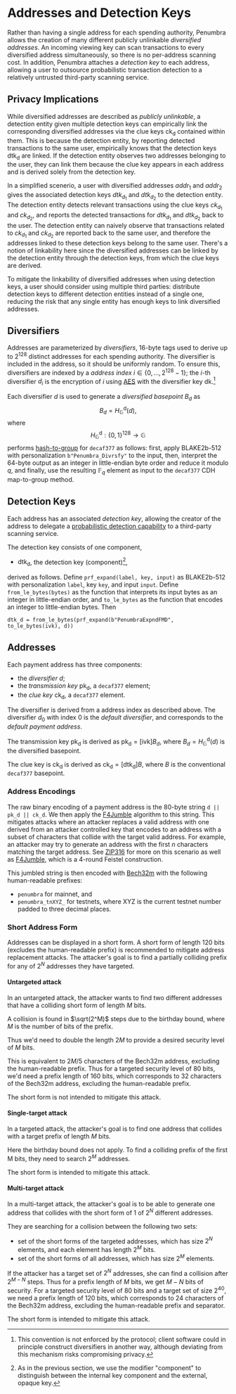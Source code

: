 # Addresses and Detection Keys

Rather than having a single address for each spending authority, Penumbra allows
the creation of many different publicly unlinkable *diversified addresses*.  An
incoming viewing key can scan transactions to every diversified address
simultaneously, so there is no per-address scanning cost.  In addition, Penumbra
attaches a *detection key* to each address, allowing a user to outsource
probabilistic transaction detection to a relatively untrusted third-party
scanning service.

## Privacy Implications

While diversified addresses are described as *publicly unlinkable*, a detection entity given multiple detection keys can empirically link the corresponding diversified addresses via the clue keys $\mathsf{ck_d}$ contained within them. This is because the detection entity, by reporting detected transactions to the same user, empirically knows that the detection keys $\mathsf{dtk_d}$ are linked. If the detection entity observes two addresses belonging to the user, they can link them because the clue key appears in each address and is derived solely from the detection key. 

In a simplified scenerio, a user with diversified addresses ${addr_1}$ and ${addr_2}$ gives the associated detection keys ${dtk_{d_1}}$ and ${dtk_{d_2}}$ to the detection entity. The detection entity detects relevant transactions using the clue keys ${ck_{d_1}}$ and ${ck_{d_2}}$, and reports the detected transactions for ${dtk_{d_1}}$ and ${dtk_{d_2}}$ back to the user. The detection entity can naively observe that transactions related to ${ck_{d_1}}$ and ${ck_{d_2}}$ are reported back to the same user, and therefore the addresses linked to these detection keys belong to the same user. There's a notion of linkability here since the diversified addresses can be linked by the detection entity through the detection keys, from which the clue keys are derived. 

To mitigate the linkability of diversified addresses when using detection keys, a user should consider using multiple third parties: distribute detection keys to different detection entities instead of a single one, reducing the risk that any single entity has enough keys to link diversified addresses.

## Diversifiers

Addresses are parameterized by *diversifiers*, 16-byte tags used to derive up to
$2^{128}$ distinct addresses for each spending authority.  The diversifier is
included in the address, so it should be uniformly random.  To ensure this,
diversifiers are indexed by a *address index* $i \in \{0, \ldots, 2^{128} -
1\}$; the $i$-th diversifier $d_i$ is the encryption of $i$ using [AES] with
the diversifier key $\mathsf{dk}$.[^1]

Each diversifier $d$ is used to generate a *diversified basepoint* $B_d$ as
$$B_d = H_{\mathbb G}^{\mathsf d}(d),$$
where 
$$H_{\mathbb G}^{\mathsf d} : \{0, 1\}^{128} \rightarrow \mathbb G$$
performs [hash-to-group](../crypto/decaf377/group_hash.md) for `decaf377` as follows: first, apply BLAKE2b-512
with personalization `b"Penumbra_Divrsfy"` to the input, then, interpret the
64-byte output as an integer in little-endian byte order and reduce it modulo
$q$, and finally, use the resulting $\mathbb F_q$ element as input to the
`decaf377` CDH map-to-group method.

## Detection Keys

Each address has an associated *detection key*, allowing the creator of the
address to delegate a [probabilistic detection capability](../crypto/fmd.md) to a third-party
scanning service.

The detection key consists of one component,

* $\mathsf{dtk_d}$, the detection key (component)[^2],

derived as follows.  Define `prf_expand(label, key, input)` as BLAKE2b-512 with
personalization `label`, key `key`, and input `input`.  Define
`from_le_bytes(bytes)` as the function that interprets its input bytes as an
integer in little-endian order, and `to_le_bytes` as the function that encodes
an integer to little-endian bytes.  Then
```
dtk_d = from_le_bytes(prf_expand(b"PenumbraExpndFMD", to_le_bytes(ivk), d))
```

## Addresses

Each payment address has three components:

* the *diversifier* $d$;
* the *transmission key* $\mathsf{pk_d}$, a `decaf377` element;
* the *clue key* $\mathsf{ck_d}$, a `decaf377` element.

The diversifier is derived from a address index as described above.  The
diversifier $d_0$ with index $0$ is the *default diversifier*, and corresponds
to the *default payment address*.

The transmission key $\mathsf{pk_d}$ is derived as $\mathsf{pk_d} =
[\mathsf{ivk}]B_d$, where $B_d = H_{\mathbb G}^{\mathsf d}(d)$ is the
diversified basepoint.

The clue key is $\mathsf{ck_d}$ is derived as $\mathsf{ck_d} =
[\mathsf{dtk_d}]B$, where $B$ is the conventional `decaf377` basepoint.

### Address Encodings

The raw binary encoding of a payment address is the 80-byte string `d || pk_d ||
ck_d`.  We then apply the [F4Jumble] algorithm to
this string. This mitigates attacks where an attacker replaces a valid
address with one derived from an attacker controlled key that encodes to an
address with a subset of characters that collide with the target valid address.
For example, an attacker may try to generate an address with the first
$n$ characters matching the target address. See [ZIP316] for more on this
scenario as well as [F4Jumble], which is a 4-round Feistel construction.

This jumbled string is then encoded with [Bech32m] with the following
human-readable prefixes:

* `penumbra` for mainnet, and
* `penumbra_tnXYZ_` for testnets, where XYZ is the current testnet number padded
  to three decimal places.

### Short Address Form

Addresses can be displayed in a short form. A short form of length $120$ bits (excludes the human-readable
prefix) is recommended to mitigate address replacement attacks. The attacker's goal is to find a partially
colliding prefix for any of $2^N$ addresses they have targeted. 

#### Untargeted attack

In an untargeted attack, the attacker wants to find two different addresses that have a colliding short form of length $M$ bits.

A collision is found in $\sqrt(2^M)$ steps due to the birthday bound, where $M$ is the number of bits of the prefix.

Thus we'd need to double the length $2M$ to provide a desired security level of $M$ bits.

This is equivalent to $2M/5$ characters of the Bech32m address, excluding the human-readable prefix. Thus for a targeted security
level of 80 bits, we'd need a prefix length of 160 bits, which corresponds to 32 characters of the Bech32m address, excluding the
human-readable prefix.

The short form is not intended to mitigate this attack.

#### Single-target attack

In a targeted attack, the attacker's goal is to find one address that collides with a target prefix of length $M$ bits.

Here the birthday bound does not apply. To find a colliding prefix of the first M bits, they need to search $2^M$ addresses.

The short form is intended to mitigate this attack.

#### Multi-target attack

In a multi-target attack, the attacker's goal is to be able to generate one address that collides with the short form of 1 of $2^N$ different addresses.

They are searching for a collision between the following two sets:
* set of the short forms of the targeted addresses, which has size $2^N$ elements, and each element has length $2^M$ bits.
* set of the short forms of all addresses, which has size $2^M$ elements.

If the attacker has a target set of $2^{N}$ addresses, she can find a collision
after $2^{M - N}$ steps. Thus for a prefix length of $M$ bits, we get $M-N$ bits
of security. For a targeted security level of 80 bits and a target set of size $2^{40}$,
we need a prefix length of 120 bits, which corresponds to 24 characters of the Bech32m
address, excluding the human-readable prefix and separator.

The short form is intended to mitigate this attack.

[^1]: This convention is not enforced by the protocol; client software could in
principle construct diversifiers in another way, although deviating from this
mechanism risks compromising privacy.

[^2]: As in the previous section, we use the modifier "component" to distinguish
between the internal key component and the external, opaque key.

[AES]: https://docs.rs/aes/latest/aes/
[Bech32m]: https://github.com/bitcoin/bips/blob/master/bip-0350.mediawiki
[hash-to-group]: ../../crypto/decaf377/group_hash.md
[F4Jumble]: https://zips.z.cash/zip-0316#jumbling
[fmd]: ../../crypto/fmd.md
[ZIP316]: https://zips.z.cash/zip-0316
